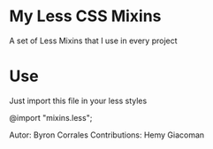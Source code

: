My Less CSS Mixins
==============

A set of Less Mixins that I use in every project

Use
==============

Just import this file in your less styles

@import "mixins.less";

Autor: Byron Corrales
Contributions: Hemy Giacoman
